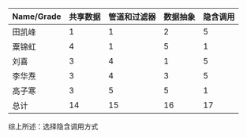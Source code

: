 | Name/Grade | 共享数据 | 管道和过滤器 | 数据抽象 | 隐含调用 |
|------------|---------|-------------|----------|---------|
| 田凯峰     | 1       | 1           | 2        | 5       |
| 粟锦虹     | 4       | 1           | 5        | 1       |
| 刘喜       | 3       | 4           | 1        | 5       |
| 李华焘     | 3       | 4           | 3        | 5       |
| 高子寒     | 3       | 5           | 5        | 1       |
| 总计       | 14      | 15          | 16       | 17      |
综上所述：选择隐含调用方式
